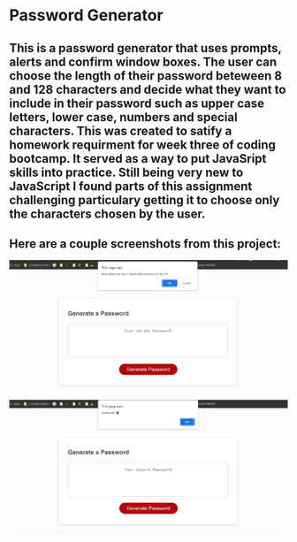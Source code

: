 # Password Generator
## This is a password generator that uses prompts, alerts and confirm window boxes. The user can choose the length of their password beteween 8 and 128 characters and decide what they want to include in their password such as upper case letters, lower case, numbers and special characters. This was created to satify a homework requirment for week three of coding bootcamp. It served as a way to put JavaSript skills into practice. Still being very new to JavaScript I found parts of this assignment challenging particulary getting it to choose only the characters chosen by the user. 

## Here are a couple screenshots from this project:

![alt text](Assets\screenshotPwGen2.png)

![alt text](Assets\screenshotPwGen1.png)
